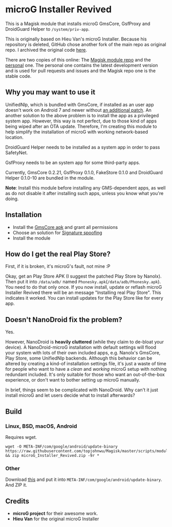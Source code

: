 # microG Installer Revived

This is a Magisk module that installs microG GmsCore, GsfProxy and DroidGuard Helper to `/system/priv-app`.

This is originally based on Hieu Van's microG Installer. Because his repository is deleted, GitHub chose another fork of the main repo as original repo. I archived the original code [here](https://github.com/nift4/microg_installer/tree/23de13101d8dd5807f713d0cace4a565478c6cfd?files=1).

There are two copies of this online: The [Magisk module repo](https://github.com/Magisk-Modules-Repo/microG_Installer) and the [personal](https://github.com/nift4/microg_installer) one. The personal one contains the latest development version and is used for pull requests and issues and the Magisk repo one is the stable code.

## Why you may want to use it

UnifiedNlp, which is bundled with GmsCore, if installed as an user app doesn't work on Android 7 and newer without [an additional patch](https://github.com/microg/android_packages_apps_UnifiedNlp/blob/master/patches/android_frameworks_base-N.patch). An another solution to the above problem is to install the app as a privileged system app. However, this way is not perfect, due to those kind of apps being wiped after an OTA update. Therefore, I'm creating this module to help simplify the installation of microG with working network-based location.

DroidGuard Helper needs to be installed as a system app in order to pass SafetyNet.

GsfProxy needs to be an system app for some third-party apps.

Currently, GmsCore 0.2.21, GsfProxy 0.1.0, FakeStore 0.1.0 and DroidGuard Helper 0.1.0-10 are bundled in the module.

**Note**: Install this module before installing any GMS-dependent apps, as well as do not disable it after installing such apps, unless you know what you're doing.

## Installation
- Install the [GmsCore apk](https://github.com/Magisk-Modules-Repo/microG_installer/blob/master/system/priv-app/GmsCore/GmsCore.apk) and grant all permissions
- Choose an solution for [Signature spoofing](https://github.com/microg/android_packages_apps_GmsCore/wiki/Signature-Spoofing)
- Install the module

## How do I get the real Play Store?

First, if it is broken, it's microG's fault, not mine :P

Okay, get an Play Store APK (I suggest the patched Play Store by Nanolx). Then put it into `/data/adb/` named `Phonesky.apk`(`/data/adb/Phonesky.apk`). You need to do that only once. If you now install, update or reflash microG Installer Revived there will be an message "Installing real Play Store". This indicates it worked. You can install updates for the Play Store like for every app.

## Doesn't NanoDroid fix the problem?

Yes.

However, NanoDroid is **heavily cluttered** (while they claim to de-bloat your device). A NanoDroid-microG installation with default settings will flood your system with lots of their own included apps, e.g. Nanolx's GmsCore, Play Store, some UnifiedNlp backends. Although this behavior can be altered by creating a kind-of installation settings file, it's just a waste of time for people who want to have a _clean_ and _working_ microG setup with nothing redundant included. It's only suitable for those who want an out-of-the-box experience, or don't want to bother setting up microG manually.

In brief, things seem to be complicated with NanoDroid. Why can't it just install microG and let users decide what to install afterwards?

## Build

### Linux, BSD, macOS, Android
Requires wget.

    wget -O META-INF/com/google/android/update-binary https://raw.githubusercontent.com/topjohnwu/Magisk/master/scripts/module_installer.sh && zip microG_Installer_Revived.zip -9r *


### Other
Download [this](https://raw.githubusercontent.com/topjohnwu/Magisk/master/scripts/module_installer.sh) and put it into `META-INF/com/google/android/update-binary`. And ZIP it.
## Credits

- **microG project** for their awesome work.
- **Hieu Van** for the original microG Installer
